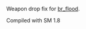 Weapon drop fix for [br_flood](https://steamcommunity.com/sharedfiles/filedetails/?id=500852664).

Compiled with SM 1.8